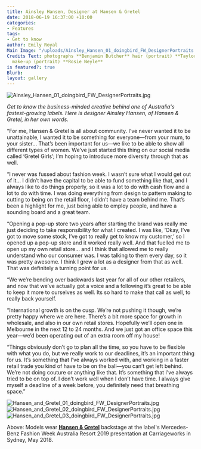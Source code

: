 ```yaml
---
title: Ainsley Hansen, Designer at Hansen & Gretel
date: 2018-06-19 16:37:00 +10:00
categories:
- Features
tags:
- Get to know
author: Emily Royal
Main Image: "/uploads/Ainsley_Hansen_01_doingbird_FW_DesignerPortraits.jpg"
Credits Text: photographs **Benjamin Butcher** hair (portrait) **Taylor James Redman**
  make-up (portrait) **Rosie Neyle**
is featured?: true
Blurb: 
layout: gallery
---
```


![Ainsley_Hansen_01_doingbird_FW_DesignerPortraits.jpg](/uploads/Ainsley_Hansen_01_doingbird_FW_DesignerPortraits.jpg)

*Get to know the business-minded creative behind one of Australia's fastest-growing labels. Here is designer Ainsley Hansen, of Hansen & Gretel, in her own words.*

“For me, Hansen & Gretel is all about community. I’ve never wanted it to be unattainable, I wanted it to be something for everyone—from your mum, to your sister… That’s been important for us—we like to be able to show all different types of women. We’ve just started this thing on our social media called ‘Gretel Girls’; I’m hoping to introduce more diversity through that as well.

“I never was fussed about fashion week. I wasn’t sure what I would get out of it... I didn’t have the capital to be able to fund something like that, and I always like to do things properly, so it was a lot to do with cash flow and a lot to do with time. I was doing everything from design to pattern making to cutting to being on the retail floor, I didn’t have a team behind me. That’s been a highlight for me, just being able to employ people, and have a sounding board and a great team.

“Opening a pop-up store two years after starting the brand was really me just deciding to take responsibility for what I created. I was like, ‘Okay, I’ve got to move some stock, I’ve got to really get to know my customer,’ so I opened up a pop-up store and it worked really well. And that fuelled me to open up my own retail store... and I think that allowed me to really understand who our consumer was. I was talking to them every day, so it was pretty awesome. I think I grew a lot as a designer from that as well. That was definitely a turning point for us.

“We we’re bending over backwards last year for all of our other retailers, and now that we’ve actually got a voice and a following it’s great to be able to keep it more to ourselves as well. Its so hard to make that call as well, to really back yourself.

“International growth is on the cusp. We’re not pushing it though, we’re pretty happy where we are here. There’s a bit more space for growth in wholesale, and also in our own retail stores. Hopefully we’ll open one in Melbourne in the next 12 to 24 months. And we just got an office space this year—we’d been operating out of an extra room off my house!

“Things obviously don’t go to plan all the time, so you have to be flexible with what you do, but we really work to our deadlines, it’s an important thing for us. It’s something that I’ve always worked with, and working in a faster retail trade you kind of have to be on the ball—you can’t get left behind. We’re not doing couture or anything like that. It’s something that I’ve always tried to be on top of. I don’t work well when I don’t have time. I always give myself a deadline of a week before, you definitely need that breathing space.”

![Hansen_and_Gretel_01_doingbird_FW_DesignerPortraits.jpg](/uploads/Hansen_and_Gretel_01_doingbird_FW_DesignerPortraits.jpg)![Hansen_and_Gretel_02_doingbird_FW_DesignerPortraits.jpg](/uploads/Hansen_and_Gretel_02_doingbird_FW_DesignerPortraits.jpg)![Hansen_and_Gretel_03_doingbird_FW_DesignerPortraits.jpg](/uploads/Hansen_and_Gretel_03_doingbird_FW_DesignerPortraits.jpg)

Above: Models wear **[Hansen & Gretel](https://hansenandgretel.com/)** backstage at the label's Mercedes-Benz Fashion Week Australia Resort 2019 presentation at Carriageworks in Sydney, May 2018.